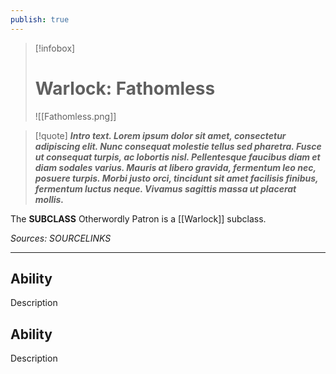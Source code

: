 ```yaml
---
publish: true
---
```

> [!infobox]
> # Warlock: Fathomless
> ![[Fathomless.png]]

> [!quote]
> **_Intro text. Lorem ipsum dolor sit amet, consectetur adipiscing elit. Nunc consequat molestie tellus sed pharetra. Fusce ut consequat turpis, ac lobortis nisl. Pellentesque faucibus diam et diam sodales varius. Mauris at libero gravida, fermentum leo nec, posuere turpis. Morbi justo orci, tincidunt sit amet facilisis finibus, fermentum luctus neque. Vivamus sagittis massa ut placerat mollis._**

The **SUBCLASS** Otherwordly Patron is a [[Warlock]] subclass.

*Sources: SOURCELINKS*
***
## Ability
Description
## Ability
Description